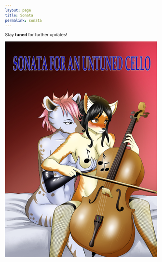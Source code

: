 ```yaml
---
layout: page
title: Sonata
permalink: sonata
---
```

<p>Stay <b>tuned</b> for further updates!</p>

![Sonata for an untuned cello](/assets/sonata/cover.jpg)
